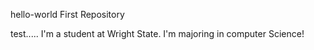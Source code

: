 



hello-world
First Repository


test.....
I'm a student at Wright State.
I'm majoring in computer Science!
